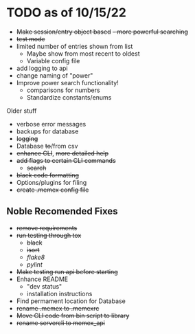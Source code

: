 # TODO as of 10/15/22
- ~~Make session/entry object based~~
~~- more powerful searching~~
- ~~test mode~~ 
- limited number of entries shown from list
    - Maybe show from most recent to oldest
    - Variable config file
- add logging to api 
- change naming of "power"
- Improve power search functionality!
    - comparisons for numbers
    - Standardize constants/enums
    


Older stuff
- verbose error messages
- backups for database
- ~~logging~~
- Database ~~to~~/from csv
- ~~enhance CLI~~, ~~more detailed help~~
- ~~add flags to certain CLI commands~~
    - ~~search~~
- ~~black code formatting~~
- Options/plugins for filing
- ~~create .memex config file~~

## Noble Recomended Fixes
- ~~remove requirements~~
- ~~run testing through tox~~
    - ~~black~~
    - ~~isort~~
    - *flake8*
    - *pylint*
- ~~Make testing run api before starting~~
- Enhance README
    - "dev status"
    - installation instructions
- Find permament location for Database
- ~~rename .memex to .memexrc~~
- ~~Move CLI code from bin script to library~~
- ~~rename servercli to memex_api~~
